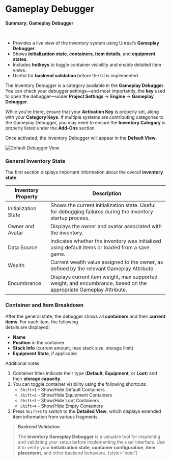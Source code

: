 # Gameplay Debugger
<primary-label ref="inventory"/>

<tldr>
<p><b>Summary: Gameplay Debugger</b></p>
    <br/>
    <ul>
        <li>Provides a live view of the inventory system using Unreal’s <b>Gameplay Debugger</b>.</li>
        <li>Shows <b>initialization state</b>, <b>containers</b>, <b>item details</b>, and <b>equipment states</b>.</li>
        <li>Includes <b>hotkeys</b> to toggle container visibility and enable detailed item views.</li>
        <li>Useful for <b>backend validation</b> before the UI is implemented.</li>
    </ul>
</tldr>

The Inventory Debugger is a category available in the **Gameplay Debugger**. You can check your debugger settings—and 
most importantly, the **key** used to open the debugger—under **Project Settings** → **Engine** → **Gameplay Debugger**.

While you're there, ensure that your **Activation Key** is properly set, along with your **Category Keys**. If multiple 
systems are contributing categories to the Gameplay Debugger, you may need to ensure the **Inventory Category** is 
properly listed under the **Add-Ons** section.

Once activated, the Inventory Debugger will appear in the **Default View**.

![Default Debugger View](inv_gameplay_debugger.png "Default Debugger View")

### General Inventory State

The first section displays important information about the overall **inventory state**.

| Inventory Property   | Description                                                                                                       |
|----------------------|-------------------------------------------------------------------------------------------------------------------|
| Initialization State | Shows the current initialization state. Useful for debugging failures during the inventory startup process.       |
| Owner and Avatar     | Displays the owner and avatar associated with the inventory.                                                      |
| Data Source          | Indicates whether the inventory was initialized using default items or loaded from a save game.                   |
| Wealth               | Current wealth value assigned to the owner, as defined by the relevant Gameplay Attribute.                        |
| Encumbrance          | Displays current item weight, max supported weight, and encumbrance, based on the appropriate Gameplay Attribute. |

### Container and Item Breakdown

After the general state, the debugger shows all **containers** and their **current items**. For each item, the following\
details are displayed:

- **Name**
- **Position** in the container
- **Stack Info** (current amount, max stack size, storage limit)
- **Equipment State**, if applicable

Additional notes:

1. Container titles indicate their type (**Default**, **Equipment**, or **Loot**) and their **storage capacity**.
2. You can toggle container visibility using the following shortcuts:
    - `Shift+1` – Show/Hide Default Containers
    - `Shift+2` – Show/Hide Equipment Containers
    - `Shift+3` – Show/Hide Loot Containers
    - `Shift+4` – Show/Hide Empty Containers
3. Press `Shift+5` to switch to the **Detailed View**, which displays extended item information from various fragments.

> **Backend Validation**
>
> The <b>Inventory Gameplay Debugger</b> is a valuable tool for inspecting and validating your setup before implementing the user interface.
> Use it to verify your <b>initialization state</b>, <b>container configuration</b>, <b>item placement</b>, and other backend behaviors.
{style="note"}
